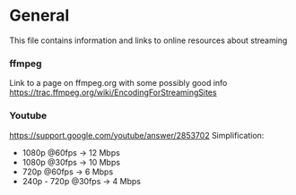 # General
This file contains information and links to online resources about streaming

### ffmpeg
Link to a page on ffmpeg.org with some possibly good info
https://trac.ffmpeg.org/wiki/EncodingForStreamingSites

### Youtube
https://support.google.com/youtube/answer/2853702
Simplification:
* 1080p @60fps -> 12 Mbps
* 1080p @30fps -> 10 Mbps
* 720p @60fps -> 6 Mbps
* 240p - 720p @30fps -> 4 Mbps
